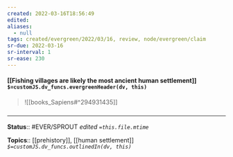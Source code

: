 ```yaml
---
created: 2022-03-16T18:56:49 
edited: 
aliases:
  - null
tags: created/evergreen/2022/03/16, review, node/evergreen/claim
sr-due: 2022-03-16
sr-interval: 1
sr-ease: 230
---
```


#### [[Fishing villages are likely the most ancient human settlement]] `$=customJS.dv_funcs.evergreenHeader(dv, this)`


> ![[books_Sapiens#^294931435]]


### <hr class="footnote"/>

**Status**:: #EVER/SPROUT
*edited `=this.file.mtime`*

**Topics**:: [[prehistory]], [[human settlement]]
*`$=customJS.dv_funcs.outlinedIn(dv, this)`*
